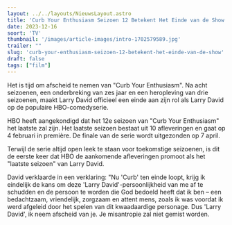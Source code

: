 ```yaml
---
layout: ../../layouts/NieuwsLayout.astro
title: 'Curb Your Enthusiasm Seizoen 12 Betekent Het Einde van de Show'
date: 2023-12-16
soort: 'TV'
thumbnail: '/images/article-images/intro-1702579589.jpg'
trailer: ""
slug: 'curb-your-enthusiasm-seizoen-12-betekent-het-einde-van-de-show'
draft: false
tags: ["film"]
---
```



Het is tijd om afscheid te nemen van "Curb Your Enthusiasm". Na acht seizoenen, een onderbreking van zes jaar en een heropleving van drie seizoenen, maakt Larry David officieel een einde aan zijn rol als Larry David op de populaire HBO-comedyserie.

HBO heeft aangekondigd dat het 12e seizoen van "Curb Your Enthusiasm" het laatste zal zijn. Het laatste seizoen bestaat uit 10 afleveringen en gaat op 4 februari in première. De finale van de serie wordt uitgezonden op 7 april.

Terwijl de serie altijd open leek te staan voor toekomstige seizoenen, is dit de eerste keer dat HBO de aankomende afleveringen promoot als het "laatste seizoen" van Larry David.

David verklaarde in een verklaring: "Nu 'Curb' ten einde loopt, krijg ik eindelijk de kans om deze 'Larry David'-persoonlijkheid van me af te schudden en de persoon te worden die God bedoeld heeft dat ik ben – een bedachtzaam, vriendelijk, zorgzaam en attent mens, zoals ik was voordat ik werd afgeleid door het spelen van dit kwaadaardige personage. Dus 'Larry David', ik neem afscheid van je. Je misantropie zal niet gemist worden.
